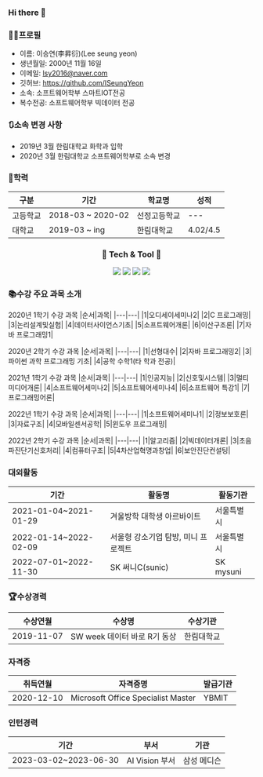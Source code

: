 ### Hi there 👋

### 👧🏻프로필

 * 이름: 이승연(李昇衍)(Lee seung yeon)
 * 생년월일: 2000년 11월 16일
 * 이메일: lsy2016@naver.com
 * 깃허브: https://github.com/ISeungYeon
 * 소속: 소프트웨어학부 스마트IOT전공
 * 복수전공: 소프트웨어학부 빅데이터 전공

### 🔃소속 변경 사항
* 2019년 3월 한림대학교 화학과 입학   
* 2020년 3월 한림대학교 소프트웨어학부로 소속 변경

### 🏫학력
|구분|기간|학교명|성적|
|---|---|---|---|
|고등학교|2018-03 ~ 2020-02|선정고등학교|---|
|대학교|2019-03 ~ ing|한림대학교|4.02/4.5|



<div align="center"><h3> 🔧 Tech & Tool 🔧</h3> </div>
<div align="center">
  <img src="https://img.shields.io/badge/java-3766AB?style=for-the-badge&logo=java&logoColor=white">
  <img src="https://img.shields.io/badge/python-3776AB?style=for-the-badge&logo=python&logoColor=white"> 
  <img src="https://img.shields.io/badge/C%23-512BD4?style=for-the-badge&logo=Csharp&logoColor=white">
  <img src="https://img.shields.io/badge/github-181717?style=for-the-badge&logo=github&logoColor=white">
</div>
 
### 📚수강 주요 과목 소개

2020년 1학기 수강 과목
|순서|과목|
|---|---|
|1|오디세이세미나2|
|2|C 프로그래밍|
|3|논리설계및실험|
|4|데이터사이언스기초|
|5|소프트웨어개론|
|6|이산구조론|
|7|자바 프로그래밍1|   


2020년 2학기 수강 과목
|순서|과목|
|---|---|
|1|선형대수|
|2|자바 프로그래밍2|
|3|파이썬 과학 프로그래밍 기초|
|4|공학 수학1(타 학과 전공)|


2021년 1학기 수강 과목
|순서|과목|
|---|---|
|1|인공지능|
|2|신호및시스템|
|3|멀티미디어개론|
|4|소프트웨어세미나2|
|5|소프트웨어세미나4|
|6|소프트웨어 특강1|
|7|프로그래밍어론|

2022년 1학기 수강 과목
|순서|과목|
|---|---|
|1|소프트웨어세미나1|
|2|정보보호론|
|3|자료구조|
|4|모바일센서공학|
|5|윈도우 프로그래밍|

2022년 2학기 수강 과목
|순서|과목|
|---|---|
|1|알고리즘|
|2|빅데이터개론|
|3|초음파진단기신호처리|
|4|컴퓨터구조|
|5|4차산업혁명과창업|
|6|보안진단컨설팅|

### 대외활동
|기간|활동명|활동기관|
|---|---|---|
|2021-01-04~2021-01-29|겨울방학 대학생 아르바이트|서울특별시|
|2022-01-14~2022-02-09|서울형 강소기업 탐방, 미니 프로젝트|서울특별시|
|2022-07-01~2022-11-30|SK 써니C(sunic)|SK mysuni|

### 🏆수상경력
|수상연월|수상명|수상기관|
|---|---|---|
|2019-11-07|SW week 데이터 바로 R기 동상|한림대학교|

### 자격증
|취득연월|자격증명|발급기관|
|---|---|---|
|2020-12-10|Microsoft Office Specialist Master|YBMIT|

### 인턴경력
|기간|부서|기관|
|---|---|---|
|2023-03-02~2023-06-30|AI Vision 부서|삼성 메디슨|
